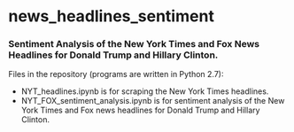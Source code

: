 # news_headlines_sentiment
### Sentiment Analysis of the New York Times and Fox News Headlines for Donald Trump and Hillary Clinton. 

Files in the repository (programs are written in Python 2.7):
 - NYT_headlines.ipynb is for scraping the New York Times headlines.
 - NYT_FOX_sentiment_analysis.ipynb is for sentiment analysis of the New York Times and Fox news headlines for Donald Trump and Hillary Clinton. 
